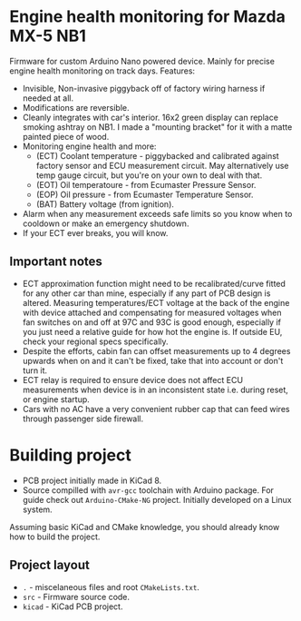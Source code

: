 # Engine health monitoring for Mazda MX-5 NB1

Firmware for custom Arduino Nano powered device. Mainly for precise engine health monitoring on track days. Features:

- Invisible, Non-invasive piggyback off of factory wiring harness if needed at all.
- Modifications are reversible.
- Cleanly integrates with car's interior. 16x2 green display can replace smoking ashtray on NB1. I made a "mounting bracket" for it with a matte painted piece of wood.
- Monitoring engine health and more:
    - (ECT) Coolant temperature - piggybacked and calibrated against factory sensor and ECU measurement circuit. May alternatively use temp gauge circuit, but you're on your own to deal with that.
    - (EOT) Oil temperatoure - from Ecumaster Pressure Sensor.
    - (EOP) Oil pressure - from Ecumaster Temperature Sensor.
    - (BAT) Battery voltage (from ignition).
- Alarm when any measurement exceeds safe limits so you know when to cooldown or make an emergency shutdown.
- If your ECT ever breaks, you will know.

## Important notes

- ECT approximation function might need to be recalibrated/curve fitted for any other car than mine, especially if any part of PCB design is altered. Measuring temperatures/ECT voltage at the back of the engine with device attached and compensating for measured voltages when fan switches on and off at 97C and 93C is good enough, especially if you just need a relative guide for how hot the engine is. If outside EU, check your regional specs specifically.
- Despite the efforts, cabin fan can offset measurements up to 4 degrees upwards when on and it can't be fixed, take that into account or don't turn it.
- ECT relay is required to ensure device does not affect ECU measurements when device is in an inconsistent state i.e. during reset, or engine startup.
- Cars with no AC have a very convenient rubber cap that can feed wires through passenger side firewall.

# Building project

- PCB project initially made in KiCad 8.
- Source compilled with `avr-gcc` toolchain with Arduino package. For guide check out `Arduino-CMake-NG` project. Initially developed on a Linux system.

Assuming basic KiCad and CMake knowledge, you should already know how to build the project.

## Project layout

- `.` - miscelaneous files and root `CMakeLists.txt`.
- `src` - Firmware source code.
- `kicad` - KiCad PCB project.


